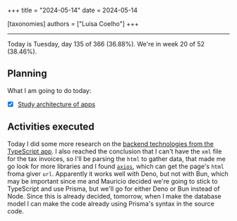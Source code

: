 +++
title = "2024-05-14"
date = 2024-05-14

[taxonomies]
authors = ["Luísa Coelho"]
+++

---

Today is Tuesday, day 135 of 366 (36.88%). We're in week 20 of 52 (38.46%).

## Planning

What I am going to do today:

- [x] [Study architecture of apps](https://github.com/OmnicodeSolutions/scanspend/issues/3)

## Activities executed

Today I did some more research on the [backend technologies from the TypeScript app](https://github.com/OmnicodeSolutions/scanspend/blob/67e28fd245298c898b78926c2b9c4e81e1fdc703/docs/typescriptApp.md?plain=1#L3). I also reached the conclusion that I can't have the `xml` file for the tax invoices, so I'll be parsing the `html` to gather data, that made me go look for more libraries and I found [`axios`](https://axios-http.com/docs/intro), which can get the page's `html` froma giver `url`. Apparently it works well with Deno, but not with Bun, which may be important since me and Mauricio decided we're going to stick to TypeScript and use Prisma, but we'll go for either Deno or Bun instead of Node. Since this is already decided, tomorrow, when I make the database model I can make the code already using Prisma's syntax in the source code.
